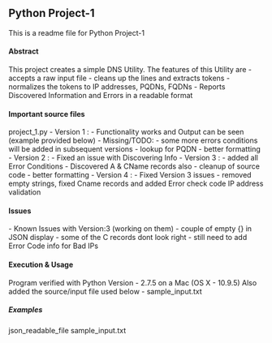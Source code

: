 <h2>Python Project-1</h2>
This is a readme file for Python Project-1

<h4>Abstract</h4>
This project creates a simple DNS Utility. 
The features of this Utility are
	- accepts a raw input file
	- cleans up the lines and extracts tokens
	- normalizes the tokens to IP addresses, PQDNs, FQDNs
	- Reports Discovered Information and Errors in a readable format
 
<h4>Important source files</h4>
	project_1.py
		- Version 1 : 
			- Functionality works and Output can be seen (example provided below)
			- Missing/TODO:
			  - some more errors conditions will be added in subsequent versions
			  - lookup for PQDN
			  - better formatting
		- Version 2 :
			  - Fixed an issue with Discovering Info
		- Version 3 :
			  - added all Error Conditions
			  - Discovered A & CName records also
			  - cleanup of source code
			  - better formatting
		- Version 4 :
			  - Fixed Version 3 issues 
			  	- removed empty strings, fixed Cname records and added Error check code
			  	  IP address validation
	
<h4>Issues</h4>
	- Known Issues with Version:3 (working on them)
		- couple of empty {} in JSON display
		- some of the C records dont look right
		- still need to add Error Code info for Bad IPs

<h4>Execution & Usage</h4>
	Program verified with Python Version - 2.7.5 on a Mac (OS X - 10.9.5)
	Also added the source/input file used below - sample_input.txt
	

<h5>Examples</h5>
	json_readable_file
	sample_input.txt


<br />

